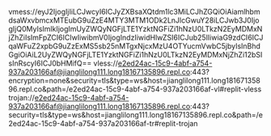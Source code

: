 vmess://eyJ2IjogIjIiLCJwcyI6ICJyZXBsaXQtdm1lc3MiLCJhZGQiOiAiamlhbmdsaWxvbmcxMTEubG9uZzE4MTY3MTM1ODk2LnJlcGwuY28iLCJwb3J0IjogIjQ0MyIsImlkIjogImUyZWQyNGFjLTE1YzktNGFiZi1hNzU0LTkzN2EyMDMxNjZhZiIsImFpZCI6ICIwIiwibmV0IjogIndzIiwidHlwZSI6ICJub25lIiwiaG9zdCI6ICJqaWFuZ2xpbG9uZzExMS5sb25nMTgxNjcxMzU4OTYucmVwbC5jbyIsInBhdGgiOiAiL2UyZWQyNGFjLTE1YzktNGFiZi1hNzU0LTkzN2EyMDMxNjZhZi12bSIsInRscyI6ICJ0bHMifQ==
vless://e2ed24ac-15c9-4abf-a754-937a203166af@jianglilong111.long18167135896.repl.co:443?encryption=none&security=tls&type=ws&host=jianglilong111.long18167135896.repl.co&path=/e2ed24ac-15c9-4abf-a754-937a203166af-vl#replit-vless
trojan://e2ed24ac-15c9-4abf-a754-937a203166af@jianglilong111.long18167135896.repl.co:443?security=tls&type=ws&host=jianglilong111.long18167135896.repl.co&path=/e2ed24ac-15c9-4abf-a754-937a203166af-tr#replit-trojan

